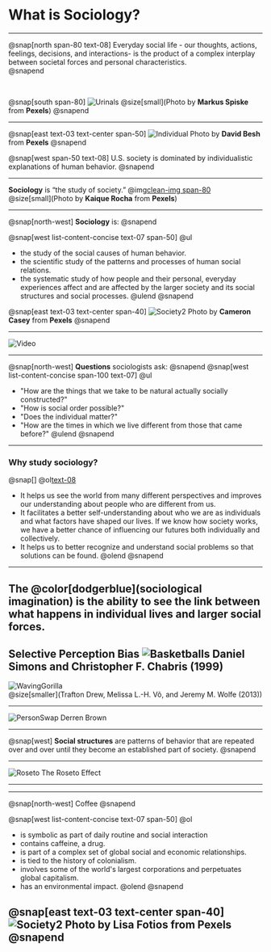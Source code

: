 
# What is Sociology?

---
@snap[north span-80 text-08]
Everyday social life - our thoughts, actions, feelings, decisions, and interactions- is the product of a complex interplay between societal forces and personal characteristics.  
@snapend

<br>

@snap[south span-80]
![Urinals](https://raw.githubusercontent.com/bmcphail05/2-WhatIsSoc/master/urinals.jpg)
@size[small](Photo by **Markus Spiske** from **Pexels**)
@snapend

---

@snap[east text-03 text-center span-50]
![Individual](https://raw.githubusercontent.com/bmcphail05/2-WhatIsSoc/master/individual.jpg)
Photo by **David Besh** from **Pexels**
@snapend

@snap[west span-50 text-08]
U.S. society is dominated by individualistic explanations of human behavior.
@snapend

---
**Sociology** is “the study of society.”
@img[clean-img span-80](https://raw.githubusercontent.com/bmcphail05/2-WhatIsSoc/master/society.jpg)  
@size[small](Photo by **Kaique Rocha** from **Pexels**)

---
@snap[north-west]
**Sociology** is:
@snapend

@snap[west list-content-concise text-07 span-50]
@ul[](false)
- the study of the social causes of human behavior.  
- the scientific study of the patterns and processes of human social relations.  
- the systematic study of how people and their personal, everyday experiences affect and are affected by the larger society and its social structures and social processes.
@ulend
@snapend

@snap[east text-03 text-center span-40]
![Society2](https://raw.githubusercontent.com/bmcphail05/2-WhatIsSoc/master/society2.jpg)
Photo by **Cameron Casey** from **Pexels**
@snapend

---

![Video](https://www.youtube.com/embed/ADvDhkcE9Rs)

---
@snap[north-west]
**Questions** sociologists ask:
@snapend
@snap[west list-content-concise span-100 text-07]
@ul[](false)
- "How are the things that we take to be natural actually socially constructed?"
- "How is social order possible?"
- "Does the individual matter?"
- "How are the times in which we live different from those that came before?"
@ulend
@snapend

---
### Why study sociology?
@snap[]
@ol[text-08](false)
- It helps us see the world from many different perspectives and improves our understanding about people who are different from us.
- It facilitates a better self-understanding about who we are as individuals and what factors have shaped our lives. If we know how society works, we have a better chance of influencing our futures both individually and collectively.
- It helps us to better recognize and understand social problems so that solutions can be found.
@olend
@snapend
---
The @color[dodgerblue](sociological imagination) is the ability to see the link between what happens in individual lives and larger social forces.
---
**Selective Perception Bias**
![Basketballs](https://www.youtube.com/embed/vJG698U2Mvo)
Daniel Simons and Christopher F. Chabris (1999)
---

![WavingGorilla](https://raw.githubusercontent.com/bmcphail05/2-WhatIsSoc/master/wavinggorilla.png)  
@size[smaller](Trafton Drew, Melissa L.-H. Võ, and Jeremy M. Wolfe (2013))

---
![PersonSwap](https://www.youtube.com/embed/vBPG_OBgTWg)
Derren Brown

---
@snap[west]
**Social structures** are patterns of behavior that are repeated over and over until they become an established part of society.
@snapend

---
![Roseto](https://www.youtube.com/embed/dC65tHjdpGg)
The Roseto Effect

---

---
@snap[north-west]
Coffee
@snapend

@snap[west list-content-concise text-07 span-50]
@ol[](false)
- is symbolic as part of daily routine and social interaction  
- contains caffeine, a drug.  
- is part of a complex set of global social and economic relationships.
- is tied to the history of colonialism.
- involves some of the world's largest corporations and perpetuates global capitalism.
- has an environmental impact.
@olend
@snapend

@snap[east text-03 text-center span-40]
![Society2](https://raw.githubusercontent.com/bmcphail05/2-WhatIsSoc/master/starbucks.jpg)
Photo by **Lisa Fotios** from **Pexels**
@snapend
---
